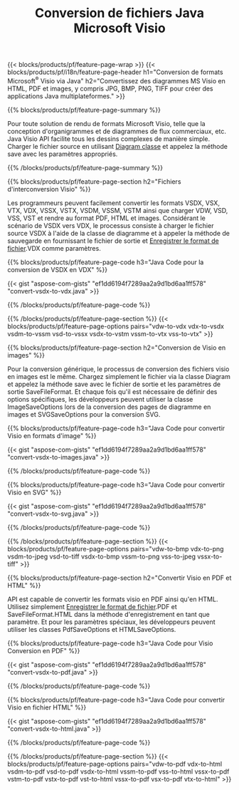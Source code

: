 ﻿---
title: Conversion de fichiers Java Microsoft Visio
url: /fr/java/conversion/
description: Convertissez les formats Microsoft Visio VSDX VSX VDX VTX VSSX VSTX VSDM VSTM VSSM VDW VSD VST VSS en images HTML et PDF avec quelques lignes de code Java.
---
{{< blocks/products/pf/feature-page-wrap >}}
{{< blocks/products/pf/i18n/feature-page-header h1="Conversion de formats Microsoft<sup>&reg;</sup> Visio via Java" h2="Convertissez des diagrammes MS Visio en HTML, PDF et images, y compris JPG, BMP, PNG, TIFF pour créer des applications Java multiplateformes." >}}

{{% blocks/products/pf/feature-page-summary %}}

Pour toute solution de rendu de formats Microsoft Visio, telle que la conception d'organigrammes et de diagrammes de flux commerciaux, etc. Java Visio API facilite tous les dessins complexes de manière simple. Charger le fichier source en utilisant [Diagram classe](https://apireference.aspose.com/diagram/java/com.aspose.diagram/Diagram) et appelez la méthode save avec les paramètres appropriés.

{{% /blocks/products/pf/feature-page-summary %}}

{{% blocks/products/pf/feature-page-section h2="Fichiers d\'interconversion Visio" %}}

Les programmeurs peuvent facilement convertir les formats VSDX, VSX, VTX, VDX, VSSX, VSTX, VSDM, VSSM, VSTM ainsi que charger VDW, VSD, VSS, VST et rendre au format PDF, HTML et images. Considérant le scénario de VSDX vers VDX, le processus consiste à charger le fichier source VSDX à l'aide de la classe de diagramme et à appeler la méthode de sauvegarde en fournissant le fichier de sortie et [Enregistrer le format de fichier](https://apireference.aspose.com/diagram/java/com.aspose.diagram/SaveFileFormat).VDX comme paramètres. 

{{% blocks/products/pf/feature-page-code h3="Java Code pour la conversion de VSDX en VDX" %}}

{{< gist "aspose-com-gists" "ef1dd6194f7289aa2a9d1bd6aa1ff578" "convert-vsdx-to-vdx.java" >}}

{{% /blocks/products/pf/feature-page-code %}}

{{% /blocks/products/pf/feature-page-section %}}
{{< blocks/products/pf/feature-page-options pairs="vdw-to-vdx vdx-to-vsdx vsdm-to-vssm vsd-to-vssx vsdx-to-vstm vssm-to-vtx vss-to-vtx" >}}

{{% blocks/products/pf/feature-page-section h2="Conversion de Visio en images" %}}

Pour la conversion générique, le processus de conversion des fichiers visio en images est le même. Chargez simplement le fichier via la classe Diagram et appelez la méthode save avec le fichier de sortie et les paramètres de sortie SaveFileFormat. Et chaque fois qu'il est nécessaire de définir des options spécifiques, les développeurs peuvent utiliser la classe ImageSaveOptions lors de la conversion des pages de diagramme en images et SVGSaveOptions pour la conversion SVG.

{{% blocks/products/pf/feature-page-code h3="Java Code pour convertir Visio en formats d\'image" %}}

{{< gist "aspose-com-gists" "ef1dd6194f7289aa2a9d1bd6aa1ff578" "convert-vsdx-to-images.java" >}}

{{% /blocks/products/pf/feature-page-code %}}

{{% blocks/products/pf/feature-page-code h3="Java Code pour convertir Visio en SVG" %}}

{{< gist "aspose-com-gists" "ef1dd6194f7289aa2a9d1bd6aa1ff578" "convert-vsdx-to-svg.java" >}}

{{% /blocks/products/pf/feature-page-code %}}

{{% /blocks/products/pf/feature-page-section %}}
{{< blocks/products/pf/feature-page-options pairs="vdw-to-bmp vdx-to-png vsdm-to-jpeg vsd-to-tiff vsdx-to-bmp vssm-to-png vss-to-jpeg vssx-to-tiff" >}}

{{% blocks/products/pf/feature-page-section h2="Convertir Visio en PDF et HTML" %}}

API est capable de convertir les formats visio en PDF ainsi qu'en HTML. Utilisez simplement [Enregistrer le format de fichier](https://apireference.aspose.com/diagram/java/com.aspose.diagram/SaveFileFormat).PDF et SaveFileFormat.HTML dans la méthode d'enregistrement en tant que paramètre. Et pour les paramètres spéciaux, les développeurs peuvent utiliser les classes PdfSaveOptions et HTMLSaveOptions.

{{% blocks/products/pf/feature-page-code h3="Java Code pour Visio Conversion en PDF" %}}

{{< gist "aspose-com-gists" "ef1dd6194f7289aa2a9d1bd6aa1ff578" "convert-vsdx-to-pdf.java" >}}

{{% /blocks/products/pf/feature-page-code %}}

{{% blocks/products/pf/feature-page-code h3="Java Code pour convertir Visio en fichier HTML" %}}

{{< gist "aspose-com-gists" "ef1dd6194f7289aa2a9d1bd6aa1ff578" "convert-vsdx-to-html.java" >}}

{{% /blocks/products/pf/feature-page-code %}}

{{% /blocks/products/pf/feature-page-section %}}
{{< blocks/products/pf/feature-page-options pairs="vdw-to-pdf vdx-to-html vsdm-to-pdf vsd-to-pdf vsdx-to-html vssm-to-pdf vss-to-html vssx-to-pdf vstm-to-pdf vstx-to-pdf vst-to-html vssx-to-pdf vsx-to-pdf vtx-to-html" >}}